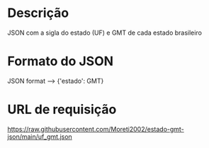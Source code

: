 # Descrição
JSON com a sigla do estado (UF) e GMT de cada estado brasileiro

# Formato do JSON
JSON format --> {'estado': GMT}

# URL de requisição
https://raw.githubusercontent.com/Moreti2002/estado-gmt-json/main/uf_gmt.json
